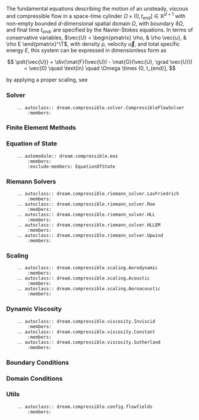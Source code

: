 The fundamental equations describing the motion of an unsteady, viscous and compressible flow in a space-time cylinder
$\Omega \times (0, t_{end}] \in \mathbb{R}^{d+1}$ with non-empty bounded $d$-dimensional spatial domain $\Omega$, with
boundary $\partial \Omega$, and final time $t_{end}$, are specified by the Navier-Stokes equations. In terms of
conservative variables, $\vec{U} = \begin{pmatrix} \rho, & \rho \vec{u}, & \rho E \end{pmatrix}^\T$, with density $\rho$, velocity $\vec{u}$, and total specific energy $E$,
this system can be expressed in dimensionless form as

$$
\pdt{\vec{U}} + \div(\mat{F}(\vec{U}) - \mat{G}(\vec{U}, \grad \vec{U})) = \vec{0} \quad \text{in} \quad \Omega \times (0, t_{end}],
$$

by applying a proper scaling, see 

### Solver
```{eval-rst}
    .. autoclass:: dream.compressible.solver.CompressibleFlowSolver
        :members:
``` 


### Finite Element Methods


### Equation of State
```{eval-rst}
    .. automodule:: dream.compressible.eos
        :members:
        :exclude-members: EquationOfState
``` 

### Riemann Solvers
```{eval-rst}
    .. autoclass:: dream.compressible.riemann_solver.LaxFriedrich
        :members:
    .. autoclass:: dream.compressible.riemann_solver.Roe
        :members:
    .. autoclass:: dream.compressible.riemann_solver.HLL
        :members:
    .. autoclass:: dream.compressible.riemann_solver.HLLEM
        :members:
    .. autoclass:: dream.compressible.riemann_solver.Upwind
        :members:
``` 

### Scaling
```{eval-rst}
    .. autoclass:: dream.compressible.scaling.Aerodynamic
        :members:
    .. autoclass:: dream.compressible.scaling.Acoustic
        :members:
    .. autoclass:: dream.compressible.scaling.Aeroacoustic
        :members:
``` 

### Dynamic Viscosity
```{eval-rst}
    .. autoclass:: dream.compressible.viscosity.Inviscid
        :members:
    .. autoclass:: dream.compressible.viscosity.Constant
        :members:
    .. autoclass:: dream.compressible.viscosity.Sutherland
        :members:
``` 

### Boundary Conditions

### Domain Conditions

### Utils
```{eval-rst}
    .. autoclass:: dream.compressible.config.flowfields
        :members:
``` 